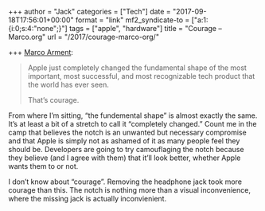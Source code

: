 +++
author = "Jack"
categories = ["Tech"]
date = "2017-09-18T17:56:01+00:00"
format = "link"
mf2_syndicate-to = ["a:1:{i:0;s:4:\"none\";}"]
tags = ["apple", "hardware"]
title = "Courage – Marco.org"
url = "/2017/courage-marco-org/"

+++
[Marco Arment][1]:

> Apple just completely changed the fundamental shape of the most important, most successful, and most recognizable tech product that the world has ever seen.
> 
> That’s courage.

From where I&#8217;m sitting, &#8220;the fundemental shape&#8221; is almost exactly the same. It&#8217;s at least a bit of a stretch to call it &#8220;completely changed.&#8221; Count me in the camp that believes the notch is an unwanted but necessary compromise and that Apple is simply not as ashamed of it as many people feel they should be. Developers are going to try camouflaging the notch because they believe (and I agree with them) that it&#8217;ll look better, whether Apple wants them to or not.

I don&#8217;t know about &#8220;courage&#8221;. Removing the headphone jack took more courage than this. The notch is nothing more than a visual inconvenience, where the missing jack is actually inconvienient.

 [1]: https://marco.org/2017/09/18/courage
